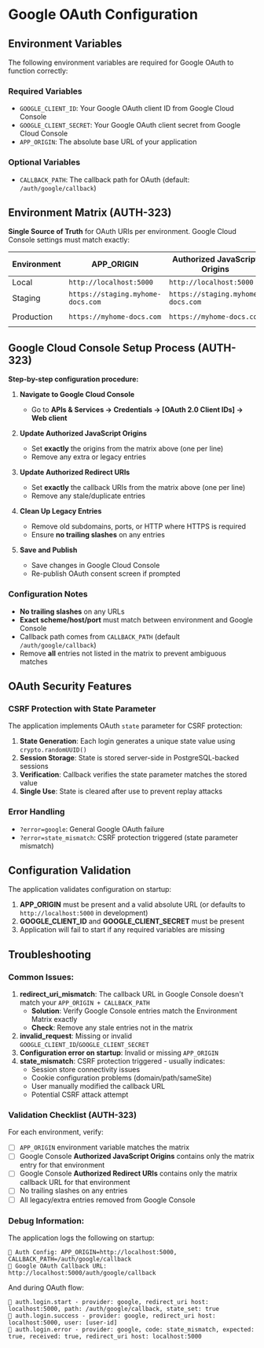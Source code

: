 # Google OAuth Configuration

## Environment Variables

The following environment variables are required for Google OAuth to function correctly:

### Required Variables

- `GOOGLE_CLIENT_ID`: Your Google OAuth client ID from Google Cloud Console
- `GOOGLE_CLIENT_SECRET`: Your Google OAuth client secret from Google Cloud Console  
- `APP_ORIGIN`: The absolute base URL of your application

### Optional Variables

- `CALLBACK_PATH`: The callback path for OAuth (default: `/auth/google/callback`)

## Environment Matrix (AUTH-323)

**Single Source of Truth** for OAuth URIs per environment. Google Cloud Console settings must match exactly:

| Environment | APP_ORIGIN | Authorized JavaScript Origins | Authorized Redirect URIs |
|-------------|------------|------------------------------|--------------------------|
| Local       | `http://localhost:5000` | `http://localhost:5000` | `http://localhost:5000/auth/google/callback` |
| Staging     | `https://staging.myhome-docs.com` | `https://staging.myhome-docs.com` | `https://staging.myhome-docs.com/auth/google/callback` |
| Production  | `https://myhome-docs.com` | `https://myhome-docs.com` | `https://myhome-docs.com/auth/google/callback` |

## Google Cloud Console Setup Process (AUTH-323)

**Step-by-step configuration procedure:**

1. **Navigate to Google Cloud Console**
   - Go to **APIs & Services → Credentials → [OAuth 2.0 Client IDs] → Web client**

2. **Update Authorized JavaScript Origins**
   - Set **exactly** the origins from the matrix above (one per line)
   - Remove any extra or legacy entries
   
3. **Update Authorized Redirect URIs**
   - Set **exactly** the callback URIs from the matrix above (one per line)
   - Remove any stale/duplicate entries

4. **Clean Up Legacy Entries**
   - Remove old subdomains, ports, or HTTP where HTTPS is required
   - Ensure **no trailing slashes** on any entries

5. **Save and Publish**
   - Save changes in Google Cloud Console
   - Re-publish OAuth consent screen if prompted

### Configuration Notes

- **No trailing slashes** on any URLs
- **Exact scheme/host/port** must match between environment and Google Console  
- Callback path comes from `CALLBACK_PATH` (default `/auth/google/callback`)
- Remove **all** entries not listed in the matrix to prevent ambiguous matches

## OAuth Security Features

### CSRF Protection with State Parameter

The application implements OAuth `state` parameter for CSRF protection:

1. **State Generation**: Each login generates a unique state value using `crypto.randomUUID()`
2. **Session Storage**: State is stored server-side in PostgreSQL-backed sessions
3. **Verification**: Callback verifies the state parameter matches the stored value
4. **Single Use**: State is cleared after use to prevent replay attacks

### Error Handling

- `?error=google`: General Google OAuth failure
- `?error=state_mismatch`: CSRF protection triggered (state parameter mismatch)

## Configuration Validation

The application validates configuration on startup:

1. **APP_ORIGIN** must be present and a valid absolute URL (or defaults to `http://localhost:5000` in development)
2. **GOOGLE_CLIENT_ID** and **GOOGLE_CLIENT_SECRET** must be present
3. Application will fail to start if any required variables are missing

## Troubleshooting

### Common Issues:

1. **redirect_uri_mismatch**: The callback URL in Google Console doesn't match your `APP_ORIGIN + CALLBACK_PATH`
   - **Solution**: Verify Google Console entries match the Environment Matrix exactly
   - **Check**: Remove any stale entries not in the matrix
2. **invalid_request**: Missing or invalid `GOOGLE_CLIENT_ID`/`GOOGLE_CLIENT_SECRET`
3. **Configuration error on startup**: Invalid or missing `APP_ORIGIN`
4. **state_mismatch**: CSRF protection triggered - usually indicates:
   - Session store connectivity issues
   - Cookie configuration problems (domain/path/sameSite)
   - User manually modified the callback URL
   - Potential CSRF attack attempt

### Validation Checklist (AUTH-323)

For each environment, verify:

- [ ] `APP_ORIGIN` environment variable matches the matrix
- [ ] Google Console **Authorized JavaScript Origins** contains only the matrix entry for that environment
- [ ] Google Console **Authorized Redirect URIs** contains only the matrix callback URL for that environment
- [ ] No trailing slashes on any entries
- [ ] All legacy/extra entries removed from Google Console

### Debug Information:

The application logs the following on startup:
```
🔧 Auth Config: APP_ORIGIN=http://localhost:5000, CALLBACK_PATH=/auth/google/callback
🔧 Google OAuth Callback URL: http://localhost:5000/auth/google/callback
```

And during OAuth flow:
```
🔐 auth.login.start - provider: google, redirect_uri host: localhost:5000, path: /auth/google/callback, state_set: true
🔐 auth.login.success - provider: google, redirect_uri host: localhost:5000, user: [user-id]
🔐 auth.login.error - provider: google, code: state_mismatch, expected: true, received: true, redirect_uri host: localhost:5000
```